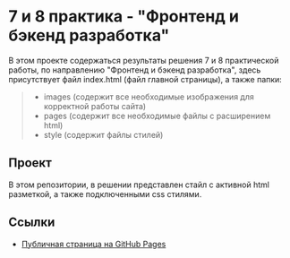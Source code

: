 7 и 8 практика - "Фронтенд и бэкенд разработка" 
=

В этом проекте содержаться результаты решения 7 и 8 практической работы, по направлению "Фронтенд и бэкенд разработка", здесь присутствует файл index.html (файл главной страницы), а также папки: 

>- images (содержит все необходимые изображения для корректной работы сайта)
>- pages (содержит все необходимые файлы с расширением html)
>- style (содержит файлы стилей)

Проект
-
В этом репозитории, в решении представлен стайл с активной html разметкой, а также подключенными css стилями. 

Ссылки 
-
- [Публичная страница на GitHub Pages](https://reborn-type.github.io/practice-fullstack-7/)
